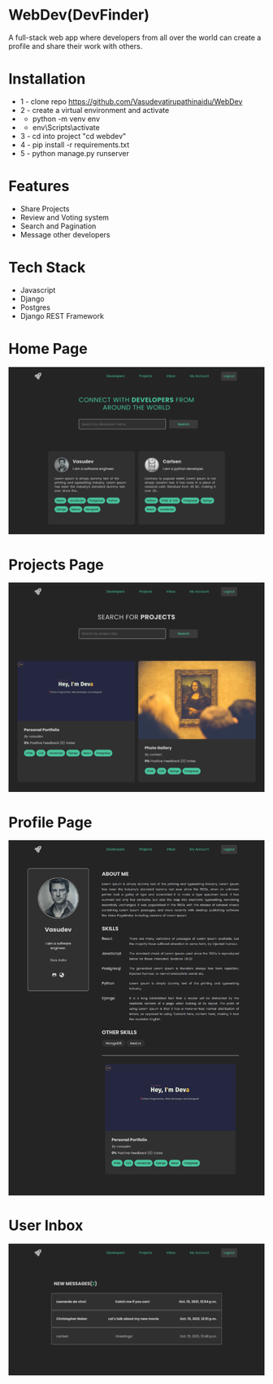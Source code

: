 # WebDev(DevFinder)

A full-stack web app where developers from all over the world can create a profile and share their work with others.

# Installation

- 1 - clone repo https://github.com/Vasudevatirupathinaidu/WebDev
- 2 - create a virtual environment and activate
- - python -m venv env
- - env\Scripts\activate
- 3 - cd into project "cd webdev"
- 4 - pip install -r requirements.txt
- 5 - python manage.py runserver

# Features

- Share Projects
- Review and Voting system
- Search and Pagination
- Message other developers

# Tech Stack

- Javascript
- Django
- Postgres
- Django REST Framework

# Home Page

<img src="./resources/images/webdev_home.png">

# Projects Page

<img src="./resources/images/webdev_projects.png">

# Profile Page

<img src="./resources/images/webdev_profile.png">

# User Inbox

<img src="./resources/images/user_inbox.png">
